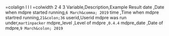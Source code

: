 =colalign l l l
=colwidth  2 4 3
Variable,Description,Example Result
date  ,Date when mdpre started running,`6 March&comma; 2019`
time  ,Time when mdpre startred running,`21&colon;36`
userid,Userid mdpre was run under,`martinpacker`
mdpre_level ,Level of mdpre                                 ,`0.4.4`
mdpre_date  ,Date of mdpre,`9 March&colon; 2019`
